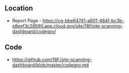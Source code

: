 ## Location

* Report Page - https://cg-bbe64741-a601-484f-bc3b-e8eef3c28590.app.cloud.gov/site/18f/site-scanning-dashboard/codegov/

## Code 

* https://github.com/18F/site-scanning-dashboard/blob/master/codegov.md

